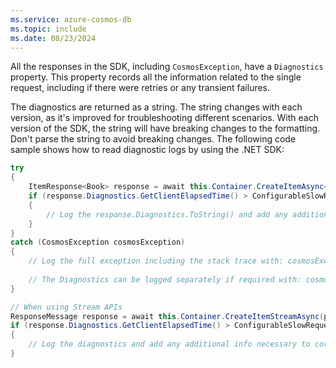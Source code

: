 ```yaml
---
ms.service: azure-cosmos-db
ms.topic: include
ms.date: 08/23/2024
---
```

All the responses in the SDK, including `CosmosException`, have a `Diagnostics` property. This property records all the information related to the single request, including if there were retries or any transient failures.

The diagnostics are returned as a string. The string changes with each version, as it's improved for troubleshooting different scenarios. With each version of the SDK, the string will have breaking changes to the formatting. Don't parse the string to avoid breaking changes. The following code sample shows how to read diagnostic logs by using the .NET SDK:

```c#
try
{
    ItemResponse<Book> response = await this.Container.CreateItemAsync<Book>(item: testItem);
    if (response.Diagnostics.GetClientElapsedTime() > ConfigurableSlowRequestTimeSpan)
    {
        // Log the response.Diagnostics.ToString() and add any additional info necessary to correlate to other logs 
    }
}
catch (CosmosException cosmosException)
{
    // Log the full exception including the stack trace with: cosmosException.ToString()
    
    // The Diagnostics can be logged separately if required with: cosmosException.Diagnostics.ToString()
}

// When using Stream APIs
ResponseMessage response = await this.Container.CreateItemStreamAsync(partitionKey, stream);
if (response.Diagnostics.GetClientElapsedTime() > ConfigurableSlowRequestTimeSpan || !response.IsSuccessStatusCode)
{
    // Log the diagnostics and add any additional info necessary to correlate to other logs with: response.Diagnostics.ToString()
}
```